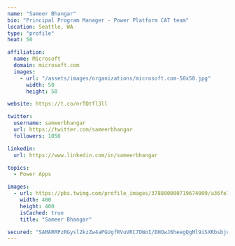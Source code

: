 ```yaml
---
name: "Sameer Bhangar"
bio: "Principal Program Manager - Power Platform CAT team"
location: Seattle, WA
type: "profile"
heat: 50

affiliation:
  name: Microsoft
  domain: microsoft.com
  images:
    - url: "/assets/images/organizations/microsoft.com-50x50.jpg"
      width: 50
      height: 50

website: https://t.co/nrTQtfl3ll

twitter:
  username: sameerbhangar
  url: https://twitter.com/sameerbhangar
  followers: 1050

linkedin:
  url: https://www.linkedin.com/in/sameerbhangar

topics:
  - Power Apps

images:
  - url: https://pbs.twimg.com/profile_images/378800000719674009/a36fe7ddfab1778b76e5793772e43798_400x400.jpeg
    width: 400
    height: 400
    isCached: true
    title: "Sameer Bhangar"

secured: "SAMARRPzRGysl2kzZw4aPGUgfRVuVRC7DWoI/EHOwJ6heegQgMl9iSXRbsbjuBdg98xGjG5zBsV43NOIrzhHuufmgVmwM1NwF5PmHs34x9yli0V6Qj3thNOBFGPCn+6hucd81NH8B0vQSEFstAWqfuCBJRX2V3ey1bDT+AalhKOMekb6oPp6bcO3A8yOCpjUhGt2uNIHWsOL1k/raGcJcKp1NolGFKjkUIzUeUqnA+mmgfuQOg0kqQ0z2qipsEDKK01OjS5M7wU65P5FiLha8F6nhqrg3J6kgkagzEpOMxIGBS4I7nGgy+mODW7kQTMgEH+rHteCiTYrVilbgjlCJCpw8Pse1YLPERGudMVmexxn6S8nbecMAwm6xWuG2VgXmRcCS3/Ntt7YlPP4lIBgl0OWSfmnaj5j+PWQA3FrINE=;yN4HepaiE+pb8dsqZ+aBoQ=="
---
```



